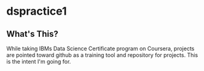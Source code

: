 # dspractice1
## What's This?
While taking IBMs Data Science Certificate program on Coursera, projects are pointed toward github as a training tool and repository for projects.  This is the intent I'm going for.
